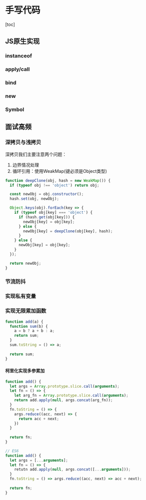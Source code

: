 # 手写代码

[toc]

## JS原生实现

### instanceof

### apply/call

### bind

### new

### Symbol



## 面试高频

### 深拷贝与浅拷贝

深拷贝我们主要注意两个问题：

1. 边界情况处理
2. 循环引用：使用WeakMap(键必须是Object类型)

```js
function deepClone(obj, hash = new WeakMap()) {
  if (typeof obj !== 'object') return obj;

  const newObj = obj.constructor();
  hash.set(obj, newObj);

  Object.keys(obj).forEach(key => {
    if (typeof obj[key] === 'object') {
      if (hash.get(obj[key])) {
        newObj[key] = obj[key];
      } else {
        newObj[key] = deepClone(obj[key], hash);
      }
    } else {
      newObj[key] = obj[key];
    }
  });

  return newObj;
}
```



### 节流防抖



### 实现私有变量

### 实现无限累加函数

```js
function add(a) {
  function sum(b) {
    a = b ? a + b : a;
    return sum;
  }
  sum.toString = () => a;
  
  return sum;
}
```

#### 柯里化实现多参累加

```js
function add() {
  let args = Array.prototype.slice.call(arguments);
  let fn = () => {
    let arg_fn = Array.prototype.slice.call(arguments);
    return add.apply(null, args.concat(arg_fn));
  }
  fn.toString = () => {
    args.reduce((acc, next) => {
      return acc + next;
    })
  }
  
  return fn;
}

// ES6
function add() {
  let args = [...arguments];
  let fn = () => {
    retutn add.apply(null, args.concat([...arguments]));
  }
  fn.toString = () => args.reduce((acc, next) => acc + next);
  
  return fn;
}
```

